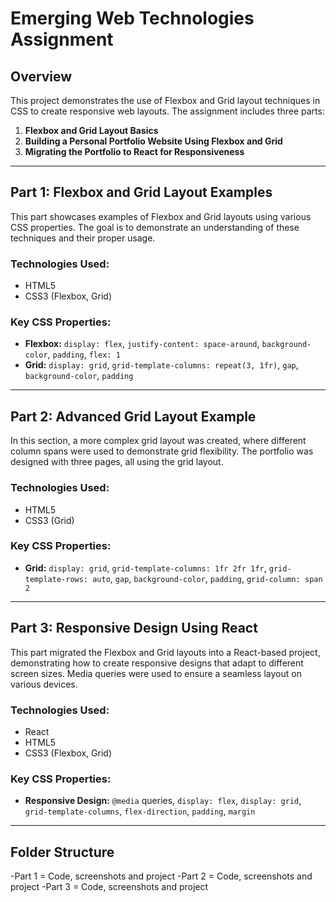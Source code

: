 # Emerging Web Technologies Assignment

## Overview
This project demonstrates the use of Flexbox and Grid layout techniques in CSS to create responsive web layouts. The assignment includes three parts:
1. **Flexbox and Grid Layout Basics**
2. **Building a Personal Portfolio Website Using Flexbox and Grid**
3. **Migrating the Portfolio to React for Responsiveness**

---

## Part 1: Flexbox and Grid Layout Examples
This part showcases examples of Flexbox and Grid layouts using various CSS properties. The goal is to demonstrate an understanding of these techniques and their proper usage.

### Technologies Used:
- HTML5
- CSS3 (Flexbox, Grid)
  
### Key CSS Properties:
- **Flexbox:** `display: flex`, `justify-content: space-around`, `background-color`, `padding`, `flex: 1`
- **Grid:** `display: grid`, `grid-template-columns: repeat(3, 1fr)`, `gap`, `background-color`, `padding`

---

## Part 2: Advanced Grid Layout Example
In this section, a more complex grid layout was created, where different column spans were used to demonstrate grid flexibility. The portfolio was designed with three pages, all using the grid layout.

### Technologies Used:
- HTML5
- CSS3 (Grid)
  
### Key CSS Properties:
- **Grid:** `display: grid`, `grid-template-columns: 1fr 2fr 1fr`, `grid-template-rows: auto`, `gap`, `background-color`, `padding`, `grid-column: span 2`

---

## Part 3: Responsive Design Using React
This part migrated the Flexbox and Grid layouts into a React-based project, demonstrating how to create responsive designs that adapt to different screen sizes. Media queries were used to ensure a seamless layout on various devices.

### Technologies Used:
- React
- HTML5
- CSS3 (Flexbox, Grid)
  
### Key CSS Properties:
- **Responsive Design:** `@media` queries, `display: flex`, `display: grid`, `grid-template-columns`, `flex-direction`, `padding`, `margin`

---

## Folder Structure
-Part 1 = Code, screenshots and project
-Part 2 = Code, screenshots and project
-Part 3 = Code, screenshots and project
